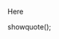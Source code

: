 <p id="demo">Here</p>

<style>
    .image {
    display: none;
}
    </style>
<script>
var quotes = [
    "Saab",
    "Volvo",
    "BMW",
    "Horse"
]; 
    
var q = quotes.length;
var whichquote=Math.round(Math.random()*(q-1));

function showquote(){
    document.getElementById('quote').innerHTML = quotes[whichquote];
    document.getElementsByTagName('img')[whichquote].style.display="block";
}

</script>


<div id="quote"></div>
<div>
    <img class="image" src="http://www.placehold.it/100x50&text=1" />
     <img class="image" src="http://www.placehold.it/100x50&text=2" />
     <img class="image" src="http://www.placehold.it/100x50&text=3" />
       <img class="image" src="http://www.placehold.it/100x50&text=4" />
</div>
showquote();
